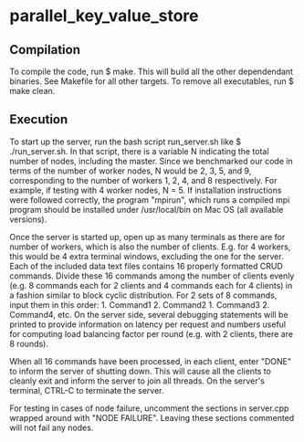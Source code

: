 # parallel_key_value_store

## Compilation
To compile the code, run $ make. This will build all the other dependendant binaries. See Makefile for all other targets. To remove all executables, run $ make clean.

## Execution
To start up the server, run the bash script run_server.sh like $ ./run_server.sh. In that script, there is a variable N indicating the total number of nodes, including the master. Since we benchmarked our code in terms of the number of worker nodes, N would be 2, 3, 5, and 9, corresponding to the number of workers 1, 2, 4, and 8 respectively. For example, if testing with 4 worker nodes, N = 5. If installation instructions were followed correctly, the program "mpirun", which runs a compiled mpi program should be installed under /usr/local/bin on Mac OS (all available versions).

Once the server is started up, open up as many terminals as there are for number of workers, which is also the number of clients. E.g. for 4 workers, this would be 4 extra terminal windows, excluding the one for the server. Each of the included data text files contains 16 properly formatted CRUD commands. Divide these 16 commands among the number of clients evenly (e.g. 8 commands each for 2 clients and 4 commands each for 4 clients) in a fashion similar to block cyclic distribution. For 2 sets of 8 commands, input them in this order: 1. Command1 2. Command2 1. Command3 2. Command4, etc. On the server side, several debugging statements will be printed to provide information on latency per request and numbers useful for computing load balancing factor per round (e.g. with 2 clients, there are 8 rounds).

When all 16 commands have been processed, in each client, enter "DONE" to inform the server of shutting down. This will cause all the clients to cleanly exit and inform the server to join all threads. On the server's terminal, CTRL-C to terminate the server. 

For testing in cases of node failure, uncomment the sections in server.cpp wrapped around with "NODE FAILURE". Leaving these sections commented will not fail any nodes.



